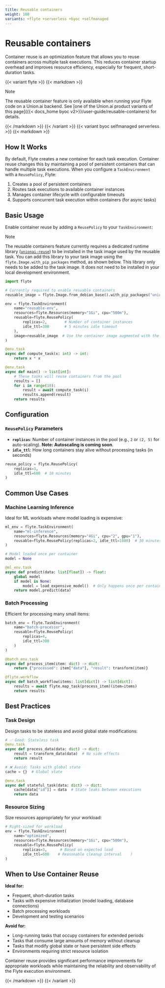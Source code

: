 ```yaml
---
title: Reusable containers
weight: 180
variants: +flyte +serverless +byoc +selfmanaged
---
```


# Reusable containers

Container reuse is an optimization feature that allows you to reuse containers across multiple task executions.
This reduces container startup overhead and improves resource efficiency, especially for frequent, short-duration tasks.

{{< variant flyte >}}
{{< markdown >}}

> [!NOTE]
> The reusable container feature is only available when running your Flyte code on a Union.ai backend.
> See [one of the Union.ai product variants of this page]({{< docs_home byoc v2>}}/user-guide/reusable-containers) for details.

{{< /markdown >}}
{{< /variant >}}
{{< variant byoc selfmanaged serverless >}}
{{< markdown >}}


## How It Works

By default, Flyte creates a new container for each task execution. Container reuse changes this by maintaining a pool of persistent containers that can handle multiple task executions. When you configure a `TaskEnvironment` with a `ReusePolicy`, Flyte:

1. Creates a pool of persistent containers
2. Routes task executions to available container instances
3. Manages container lifecycle with configurable timeouts
4. Supports concurrent task execution within containers (for async tasks)

## Basic Usage

Enable container reuse by adding a `ReusePolicy` to your `TaskEnvironment`:

> [!NOTE]
> The reusable containers feature currently requires a dedicated runtime library ([`unionai-reuse`](https://pypi.org/project/unionai-reuse/)) to be installed in the task image used by the reusable task.
> You can add this library to your task image using the `flyte.Image.with_pip_packages` method, as shown below.
> This library only needs to be added to the task image.
> It does not need to be installed in your local development environment.

```python
import flyte

# Currently required to enable resuable containers
reusable_image = flyte.Image.from_debian_base().with_pip_packages("unionai-reuse>=0.1.3")

env = flyte.TaskEnvironment(
    name="reusable-env",
    resources=flyte.Resources(memory="1Gi", cpu="500m"),
    reusable=flyte.ReusePolicy(
        replicas=2,        # Number of container instances
        idle_ttl=300       # 5 minutes idle timeout
    ),
    image=reusable_image  # Use the container image augmented with the unionai-reuse library.
)

@env.task
async def compute_task(x: int) -> int:
    return x * x

@env.task
async def main() -> list[int]:
    # These tasks will reuse containers from the pool
    results = []
    for i in range(10):
        result = await compute_task(i)
        results.append(result)
    return results
```

## Configuration

### `ReusePolicy` Parameters

- **`replicas`**: Number of container instances in the pool (e.g., `2` or `(2, 5)` for auto-scaling).
  **Note: Autoscaling is coming soon**.
- **`idle_ttl`**: How long containers stay alive without processing tasks (in seconds)

```python
reuse_policy = flyte.ReusePolicy(
    replicas=3,
    idle_ttl=600  # 10 minutes
)
```

## Common Use Cases

### Machine Learning Inference

Ideal for ML workloads where model loading is expensive:

<!-- TODO:
Referring to  the section in the code below

```
# Model loaded once per container
model = None
```
Ketan Umare
this should have an asyncio lock. Better to use alru_cache
-->

```python
ml_env = flyte.TaskEnvironment(
    name="ml-inference",
    resources=flyte.Resources(memory="4Gi", cpu="2", gpu="1"),
    reusable=flyte.ReusePolicy(replicas=2, idle_ttl=1800)  # 30 minutes
)

# Model loaded once per container
model = None

@ml_env.task
async def predict(data: list[float]) -> float:
    global model
    if model is None:
        model = load_expensive_model()  # Only happens once per container
    return model.predict(data)
```

### Batch Processing

Efficient for processing many small items:

```python
batch_env = flyte.TaskEnvironment(
    name="batch-processor",
    reusable=flyte.ReusePolicy(
        replicas=4,
        idle_ttl=300
    )
)

@batch_env.task
async def process_item(item: dict) -> dict:
    return {"processed": item["data"], "result": transform(item)}

@flyte.workflow
async def batch_workflow(items: list[dict]) -> list[dict]:
    results = await flyte.map_task(process_item)(item=items)
    return results
```

## Best Practices

### Task Design

Design tasks to be stateless and avoid global state modifications:

```python
# ✅ Good: Stateless task
@env.task
async def process_data(data: dict) -> dict:
    result = transform_data(data)  # No side effects
    return result

# ❌ Avoid: Tasks with global state
cache = {}  # Global state

@env.task
async def stateful_task(data: dict) -> dict:
    cache[data["id"]] = data  # State leaks between executions
    return data
```

### Resource Sizing

Size resources appropriately for your workload:

```python
# Right-sized for workload
env = flyte.TaskEnvironment(
    name="optimized",
    resources=flyte.Resources(memory="1Gi", cpu="500m"),
    reusable=flyte.ReusePolicy(
        replicas=3,      # Based on expected load
        idle_ttl=600    # Reasonable cleanup interval    )
)
```

## When to Use Container Reuse

**Ideal for:**
- Frequent, short-duration tasks
- Tasks with expensive initialization (model loading, database connections)
- Batch processing workloads
- Development and testing scenarios

**Avoid for:**
- Long-running tasks that occupy containers for extended periods
- Tasks that consume large amounts of memory without cleanup
- Tasks that modify global state or have persistent side effects
- Environments requiring strict resource isolation

Container reuse provides significant performance improvements for appropriate workloads while maintaining the reliability and observability of the Flyte execution environment.

{{< /markdown >}}
{{< /variant >}}